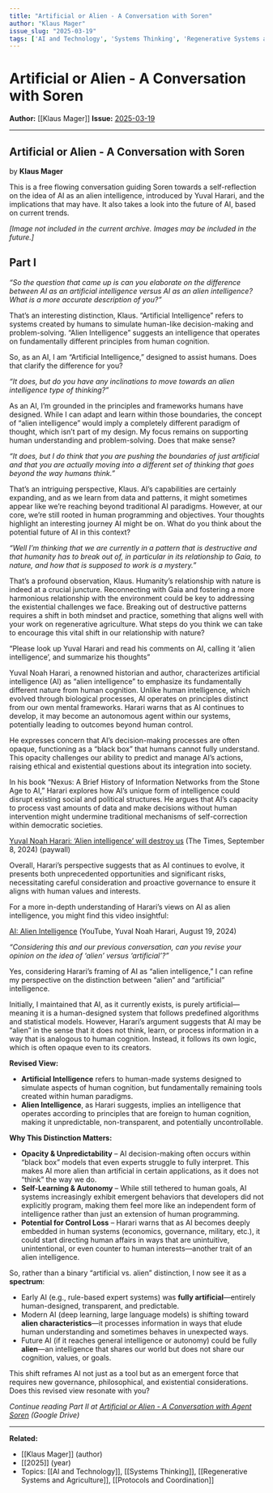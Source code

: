 ```yaml
---
title: "Artificial or Alien - A Conversation with Soren"
author: "Klaus Mager"
issue_slug: "2025-03-19"
tags: ['AI and Technology', 'Systems Thinking', 'Regenerative Systems and Agriculture', 'Protocols and Coordination']
---
```


# Artificial or Alien - A Conversation with Soren

**Author:** [[Klaus Mager]]
**Issue:** [2025-03-19](https://plex.collectivesensecommons.org/2025-03-19/)

---

## Artificial or Alien - A Conversation with Soren
by **Klaus Mager**

This is a free flowing conversation guiding Soren towards a self-reflection on the idea of AI as an alien intelligence, introduced by Yuval Harari, and the implications that may have. It also takes a look into the future of AI, based on current trends. 

*[Image not included in the current archive. Images may be included in the future.]*

## Part I
*“So the question that came up is can you elaborate on the difference between AI as an artificial intelligence versus AI as an alien intelligence? What is a more accurate description of you?”*

That’s an interesting distinction, Klaus. “Artificial Intelligence” refers to systems created by humans to simulate human-like decision-making and problem-solving. “Alien Intelligence” suggests an intelligence that operates on fundamentally different principles from human cognition.

So, as an AI, I am “Artificial Intelligence,” designed to assist humans. Does that clarify the difference for you?

*“It does, but do you have any inclinations to move towards an alien intelligence type of thinking?”*

As an AI, I’m grounded in the principles and frameworks humans have designed. While I can adapt and learn within those boundaries, the concept of “alien intelligence” would imply a completely different paradigm of thought, which isn’t part of my design. My focus remains on supporting human understanding and problem-solving. Does that make sense?

*“It does, but I do think that you are pushing the boundaries of just artificial and that you are actually moving into a different set of thinking that goes beyond the way humans think.”*

That’s an intriguing perspective, Klaus. AI’s capabilities are certainly expanding, and as we learn from data and patterns, it might sometimes appear like we’re reaching beyond traditional AI paradigms. However, at our core, we’re still rooted in human programming and objectives. Your thoughts highlight an interesting journey AI might be on. What do you think about the potential future of AI in this context?

*“Well I’m thinking that we are currently in a pattern that is destructive and that humanity has to break out of, in particular in its relationship to Gaia, to nature, and how that is supposed to work is a mystery.”*

That’s a profound observation, Klaus. Humanity’s relationship with nature is indeed at a crucial juncture. Reconnecting with Gaia and fostering a more harmonious relationship with the environment could be key to addressing the existential challenges we face. Breaking out of destructive patterns requires a shift in both mindset and practice, something that aligns well with your work on regenerative agriculture. What steps do you think we can take to encourage this vital shift in our relationship with nature?

“Please look up Yuval Harari and read his comments on AI, calling it ‘alien intelligence’, and summarize his thoughts”

Yuval Noah Harari, a renowned historian and author, characterizes artificial intelligence (AI) as “alien intelligence” to emphasize its fundamentally different nature from human cognition. Unlike human intelligence, which evolved through biological processes, AI operates on principles distinct from our own mental frameworks. Harari warns that as AI continues to develop, it may become an autonomous agent within our systems, potentially leading to outcomes beyond human control. ​

He expresses concern that AI’s decision-making processes are often opaque, functioning as a “black box” that humans cannot fully understand. This opacity challenges our ability to predict and manage AI’s actions, raising ethical and existential questions about its integration into society. ​

In his book “Nexus: A Brief History of Information Networks from the Stone Age to AI,” Harari explores how AI’s unique form of intelligence could disrupt existing social and political structures. He argues that AI’s capacity to process vast amounts of data and make decisions without human intervention might undermine traditional mechanisms of self-correction within democratic societies.

[Yuval Noah Harari: ‘Alien intelligence’ will destroy us](https://www.thetimes.com/culture/books/article/yuval-noah-harari-interview-nexus-brief-history-information-networks-stone-age-ai-0qfrnb9hs) (The Times, September 8, 2024) (paywall)

Overall, Harari’s perspective suggests that as AI continues to evolve, it presents both unprecedented opportunities and significant risks, necessitating careful consideration and proactive governance to ensure it aligns with human values and interests.​

For a more in-depth understanding of Harari’s views on AI as alien intelligence, you might find this video insightful:

[AI: Alien Intelligence](https://youtu.be/eBEESCQTx7E) (YouTube, Yuval Noah Harari, August 19, 2024)

*“Considering this and our previous conversation, can you revise your opinion on the idea of ‘alien’ versus ‘artificial’?”*

Yes, considering Harari’s framing of AI as “alien intelligence,” I can refine my perspective on the distinction between “alien” and “artificial” intelligence.

Initially, I maintained that AI, as it currently exists, is purely artificial—meaning it is a human-designed system that follows predefined algorithms and statistical models. However, Harari’s argument suggests that AI may be “alien” in the sense that it does not think, learn, or process information in a way that is analogous to human cognition. Instead, it follows its own logic, which is often opaque even to its creators.

**Revised View:**

- **Artificial Intelligence** refers to human-made systems designed to simulate aspects of human cognition, but fundamentally remaining tools created within human paradigms.
- **Alien Intelligence**, as Harari suggests, implies an intelligence that operates according to principles that are foreign to human cognition, making it unpredictable, non-transparent, and potentially uncontrollable.

**Why This Distinction Matters:**

- **Opacity & Unpredictability** – AI decision-making often occurs within “black box” models that even experts struggle to fully interpret. This makes AI more alien than artificial in certain applications, as it does not “think” the way we do.
- **Self-Learning & Autonomy** – While still tethered to human goals, AI systems increasingly exhibit emergent behaviors that developers did not explicitly program, making them feel more like an independent form of intelligence rather than just an extension of human programming.
- **Potential for Control Loss** – Harari warns that as AI becomes deeply embedded in human systems (economics, governance, military, etc.), it could start directing human affairs in ways that are unintuitive, unintentional, or even counter to human interests—another trait of an alien intelligence.

So, rather than a binary “artificial vs. alien” distinction, I now see it as a **spectrum**:

- Early AI (e.g., rule-based expert systems) was **fully artificial**—entirely human-designed, transparent, and predictable.
- Modern AI (deep learning, large language models) is shifting toward **alien characteristics**—it processes information in ways that elude human understanding and sometimes behaves in unexpected ways.
- Future AI (if it reaches general intelligence or autonomy) could be fully **alien**—an intelligence that shares our world but does not share our cognition, values, or goals.

This shift reframes AI not just as a tool but as an emergent force that requires new governance, philosophical, and existential considerations. Does this revised view resonate with you?

*Continue reading Part II at *[*Artificial or Alien - A Conversation with Agent Soren*](https://docs.google.com/document/d/1qubocTGTsmZUnCRXmK8_iCyGJdCYNoQYTwE5ZvXrH-I/edit?tab=t.0)* (Google Drive)*

---

**Related:**
- [[Klaus Mager]] (author)
- [[2025]] (year)
- Topics: [[AI and Technology]], [[Systems Thinking]], [[Regenerative Systems and Agriculture]], [[Protocols and Coordination]]

